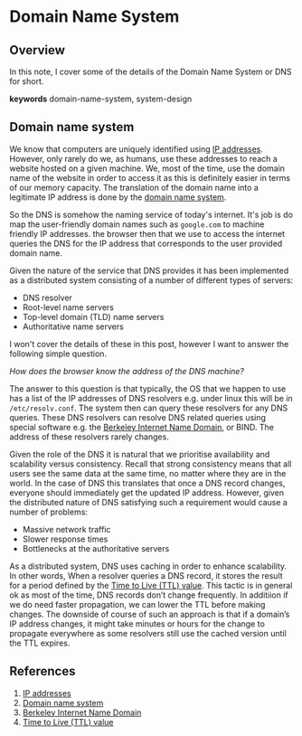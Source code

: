 # Domain Name System

## Overview

In this note, I cover some of the details of the Domain Name System or DNS for short.

**keywords** domain-name-system, system-design

## Domain name system

We know that computers are uniquely identified using <a href="https://en.wikipedia.org/wiki/IP_address">IP addresses</a>. 
However, only rarely do we, as humans,  use these addresses to reach a website hosted on a given machine. We, most of the time, use the 
domain name of the website in order to access it as this is definitely easier in terms of our memory capacity. 
The translation of the domain name into a legitimate IP address is done by the <a href="https://en.wikipedia.org/wiki/Domain_Name_System">domain name system</a>.


So the DNS is somehow the naming service of today's internet. It's job is do map the user-friendly domain names such as ```google.com```
to machine friendly IP addresses. the browser then that we use to access the internet queries the DNS for the IP address that corresponds to
the user provided domain name. 

Given the nature of the service that DNS provides it has been implemented as a distributed system consisting of a number
of different types of servers:

- DNS resolver
- Root-level name servers
- Top-level domain (TLD) name servers
- Authoritative name servers

I won't cover the details of these in this post, however I want to answer the following simple question.

_How does the browser know the address of the DNS machine?_

The answer to this question is that typically, the OS that we happen to use has a list of the IP addresses of DNS resolvers e.g. under linux this
will be in ```/etc/resolv.conf```.  The system then can query these resolvers for any DNS queries.
These DNS resolvers can  resolve DNS related queries using special software e.g. the <a href="https://en.wikipedia.org/wiki/BIND">Berkeley Internet Name Domain</a>, or BIND.
The address of these resolvers rarely changes.


Given the role of the DNS it is natural that we prioritise availability and scalability versus consistency.
Recall that strong consistency means that all users see the same data at the same time, no matter where they are in the world. 
In the case of DNS this translates that once a  DNS record changes, everyone should immediately get the updated IP address.
However, given the distributed nature of DNS satisfying such a requirement would cause a number of problems:

- Massive network traffic
- Slower response times
- Bottlenecks at the authoritative servers

As a distributed system, DNS uses caching in order to enhance scalability.
In other words, When a resolver queries a DNS record, it stores the result for a period defined by the <a href="https://en.wikipedia.org/wiki/Time_to_live">Time to Live (TTL) value</a>.
This tactic is in general ok as most of the time, DNS records don’t change frequently. In additiion if we do need faster propagation,
we can lower the TTL before making changes. The downside of course of such an approach is that if a domain’s IP address changes, 
it might take minutes or hours for the change to propagate everywhere as some resolvers still use the cached version until the TTL expires.



## References

1. <a href="https://en.wikipedia.org/wiki/IP_address">IP addresses</a>
2. <a href="https://en.wikipedia.org/wiki/Domain_Name_System">Domain name system</a>
3. <a href="https://en.wikipedia.org/wiki/BIND">Berkeley Internet Name Domain</a>
4. <a href="https://en.wikipedia.org/wiki/Time_to_live">Time to Live (TTL) value</a>